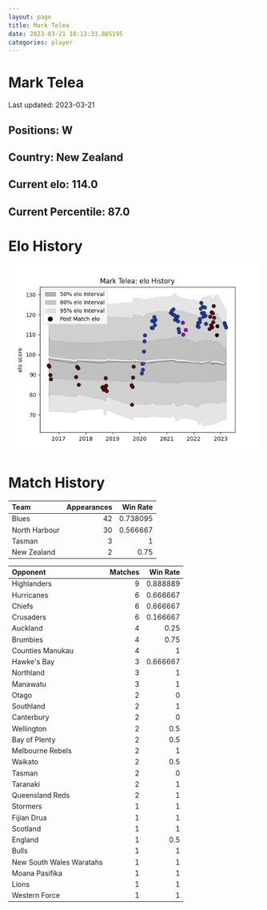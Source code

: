 ```yaml
---  
layout: page  
title: Mark Telea  
date: 2023-03-21 18:13:33.885195  
categories: player  
---
```

# Mark Telea


Last updated: 2023-03-21
## Positions: W

## Country: New Zealand

## Current elo: 114.0

## Current Percentile: 87.0

# Elo History


![elo history](history_MarkTelea.png)
# Match History


| Team          |   Appearances |   Win Rate |
|:--------------|--------------:|-----------:|
| Blues         |            42 |   0.738095 |
| North Harbour |            30 |   0.566667 |
| Tasman        |             3 |   1        |
| New Zealand   |             2 |   0.75     |

| Opponent                 |   Matches |   Win Rate |
|:-------------------------|----------:|-----------:|
| Highlanders              |         9 |   0.888889 |
| Hurricanes               |         6 |   0.666667 |
| Chiefs                   |         6 |   0.666667 |
| Crusaders                |         6 |   0.166667 |
| Auckland                 |         4 |   0.25     |
| Brumbies                 |         4 |   0.75     |
| Counties Manukau         |         4 |   1        |
| Hawke's Bay              |         3 |   0.666667 |
| Northland                |         3 |   1        |
| Manawatu                 |         3 |   1        |
| Otago                    |         2 |   0        |
| Southland                |         2 |   1        |
| Canterbury               |         2 |   0        |
| Wellington               |         2 |   0.5      |
| Bay of Plenty            |         2 |   0.5      |
| Melbourne Rebels         |         2 |   1        |
| Waikato                  |         2 |   0.5      |
| Tasman                   |         2 |   0        |
| Taranaki                 |         2 |   1        |
| Queensland Reds          |         2 |   1        |
| Stormers                 |         1 |   1        |
| Fijian Drua              |         1 |   1        |
| Scotland                 |         1 |   1        |
| England                  |         1 |   0.5      |
| Bulls                    |         1 |   1        |
| New South Wales Waratahs |         1 |   1        |
| Moana Pasifika           |         1 |   1        |
| Lions                    |         1 |   1        |
| Western Force            |         1 |   1        |